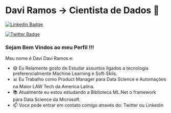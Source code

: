 # Davi Ramos -> Cientista de Dados 👋

<!--
**DaviRamos/DaviRamos** is a ✨ _special_ ✨ repository because its `README.md` (this file) appears on your GitHub profile.

Here are some ideas to get you started:

- 🔭 I’m currently working on ...
- 🌱 I’m currently learning ...
- 👯 I’m looking to collaborate on ...
- 🤔 I’m looking for help with ...
- 💬 Ask me about ...
- 📫 How to reach me: ...
- 😄 Pronouns: ...
- ⚡ Fun fact: ...

[![Youtube Badge](https://img.shields.io/badge/-YouTube-c14438?style=flat-square&logo=YouTube&logoColor=white&link=https://www.youtube.com/user/marcelorde391/)](https://www.youtube.com/user/marcelorde391/)
-->


[![Linkedin Badge](https://img.shields.io/badge/-LinkedIn-blue?style=flat-square&logo=Linkedin&logoColor=white&link=https://www.linkedin.com/in/davi-ramos/)](https://www.linkedin.com/in/davi-ramos/)

[![Twitter Badge](https://img.shields.io/badge/-Twitter-blue?style=flat-square&logo=Twitter&logoColor=white&link=https://twitter.com/Daviinfo/)](https://twitter.com/Daviinfo/)



### Sejam Bem Vindos ao meu Perfil !!!

Meu nome é Davi Davi Ramos e:

 - 😄 Eu Relamente gosto de Estudar assuntos ligados a tecnologia preferencialmente Machine Learning e Soft-Skils.
 - 📊 Eu Trabalho como Product Manager para Data Science e Automações na Maior LAW Tech da America Latina.
 - 📚 Atualmente eu estou estudando a Biblioteca ML.Net o framework para Data Science da Microsoft.
 - 📫 Voce pode entrar em contato comigo através do: Twitter ou Linkedin
